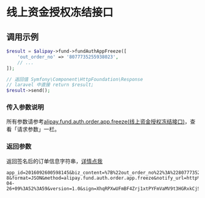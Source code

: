 # 线上资金授权冻结接口

## 调用示例

```php
$result = $alipay->fund->fundAuthAppFreeze([
    'out_order_no' => '8077735255938023',
    // ...
]);

// 返回值 Symfony\Component\HttpFoundation\Response
// laravel 中直接 return $result;
$result->send();
```

### 传入参数说明

所有参数请参考[alipay.fund.auth.order.app.freeze\(线上资金授权冻结接口\)](https://docs.open.alipay.com/api_28/alipay.fund.auth.order.app.freeze/)，查看「请求参数」一栏。

### 返回参数

返回签名后的订单信息字符串，[详情点我](https://docs.open.alipay.com/20180417160701241302/vo4kv7)

```text
app_id=2016092600598145&biz_content=%7B%22out_order_no%22%3A%228077735255938023%22%7D&charset=utf-8&format=JSON&method=alipay.fund.auth.order.app.freeze&notify_url=http%3A%2F%2Fliuml.com%2Fnotify.php&return_url=http%3A%2F%2Fliuml.com%2Freturn.php&sign_type=RSA2&timestamp=2019-04-26+09%3A52%3A59&version=1.0&sign=XhqRPXwUFmBF4Zrj1xtPYFmVaMV9t3HGRxkCjS43VGRDNhJGNLtfajmVkEZdtrCB1IKa2FKI%2BhjqwBsncywFTdoCIzNSWSWVQQn1KdzUGUzzfgQG8ZK2LWcFGY5YtHuP%2BBpPWR25I4Uu%2BcKKKluVRbjfISxkOEpzl4LaSc1MVX6z3dG1aVXpSIzg0H0PkLIBFYP5vZC%2BEdwMVJzfk5lj9YX2owKbN3c%2BepwhQe6r%2FBPj8J90%2BM71rrXPnQilNuG4foOqjEBGz3RDN9%2B7d2pDJz8jK70VmCKIIldt%2FBVwhl7mII4evLCCHtn2fhG75k0WuDsspx63efN6gK0sZ3Bcxw%3D%3D
```


